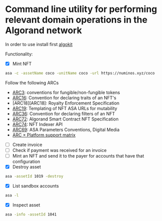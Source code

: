 # Command line utility for performing relevant domain operations in the Algorand network

In order to use install first [algokit][algokit]

Functionality:

- [x] Mint NFT

```sh
asa -c -assetName coco -unitName coco -url https://numinos.xyz/coco
```

Follow the following ARCs
- [ARC3][ARC3]: conventions for fungible/non-fungible tokens
- [ARC16][ARC16]: Convention for declaring traits of an NFT's
- [ARC18][ARC18]: Royalty Enforcement Specification
- [ARC19][ARC19]: Templating of NFT ASA URLs for mutability
- [ARC36][ARC36]: Convention for declaring filters of an NFT
- [ARC72][ARC72]: Algorand Smart Contract NFT Specification
- [ARC74][ARC74]: NFT Indexer API
- [ARC69][ARC69]: ASA Parameters Conventions, Digital Media
- [ARC × Platform support matrix](https://arc.algorand.foundation/nfts)

- [ ] Create invoice
- [ ] Check if payment was received for an invoice
- [ ] Mint an NFT and send it to the payer for accounts that have that configuration
- [x] Destroy asset

```sh
asa -assetId 1019 -destroy
```

- [x] List sandbox accounts

```sh
asa -l
```

- [x] Inspect asset

```sh
asa -info -assetId 1041
```

[algokit]: https://developer.algorand.org/docs/get-started/algokit/#install-algokit
[ARC3]: https://arc.algorand.foundation/ARCs/arc-0003
[ARC16]: https://arc.algorand.foundation/ARCs/arc-0016
[ARC19]: https://arc.algorand.foundation/ARCs/arc-0019
[ARC36]: https://arc.algorand.foundation/ARCs/arc-0036
[ARC69]: https://arc.algorand.foundation/ARCs/arc-0069
[ARC72]: https://arc.algorand.foundation/ARCs/arc-0072
[ARC74]: https://arc.algorand.foundation/ARCs/arc-0074
